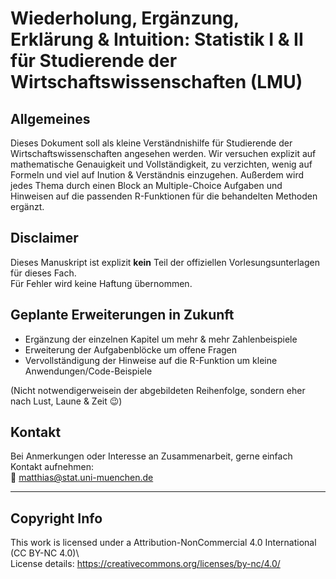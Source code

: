 # Wiederholung, Ergänzung, Erklärung & Intuition: Statistik I & II für Studierende der Wirtschaftswissenschaften (LMU)

## Allgemeines
Dieses Dokument soll als kleine Verständnishilfe für Studierende der Wirtschaftswissenschaften angesehen werden.
Wir versuchen explizit auf mathematische Genauigkeit und Vollständigkeit, zu verzichten, wenig auf Formeln und viel auf Inution & Verständnis einzugehen. 
Außerdem wird jedes Thema durch einen Block an Multiple-Choice Aufgaben und Hinweisen auf die passenden R-Funktionen für die behandelten Methoden ergänzt. 

## Disclaimer
Dieses Manuskript ist explizit __kein__ Teil der offiziellen Vorlesungsunterlagen für dieses Fach.  
Für Fehler wird keine Haftung übernommen.

## Geplante Erweiterungen in Zukunft

- Ergänzung der einzelnen Kapitel um mehr & mehr Zahlenbeispiele
- Erweiterung der Aufgabenblöcke um offene Fragen
- Vervollständigung der Hinweise auf die R-Funktion um kleine Anwendungen/Code-Beispiele

 (Nicht notwendigerweisein der abgebildeten Reihenfolge, sondern eher nach Lust, Laune & Zeit :wink:)

## Kontakt
Bei Anmerkungen oder Interesse an Zusammenarbeit, gerne einfach Kontakt aufnehmen:  
:e-mail: matthias@stat.uni-muenchen.de

----
## Copyright Info
This work is licensed under a Attribution-NonCommercial 4.0 International (CC BY-NC 4.0)\\          
License details: https://creativecommons.org/licenses/by-nc/4.0/
